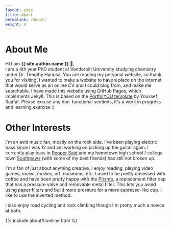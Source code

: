 ```yaml
---
layout: page
title: About
permalink: /about/
weight: 4
---
```


# **About Me**

Hi I am **{{ site.author.name }}** :wave:,<br>
I am a 4th year PhD student at Vanderbilt University studying  chemistry under Dr. Timothy Hanusa. You are reading my personal website, so thank you for visiting! I wanted to make a website to have a place on the internet that would serve as an online CV and I could blog from, and make me searchable. I have made this website using GitHub Pages, which implements Jekyll. This is based on the [PortfolYOU template](https://github.com/YoussefRaafatNasry/portfolYOU) by Youssef Raafat. Please excuse any non-functional sections, it's a work in progress and learning exercise :)

# **Other Interests**
I'm an avid music fan, mostly on the rock side. I've been playing
electric bass since I was 12 and am working on picking up the guitar again.
I currently play bass in [Pepper Said](https://www.peppersaid.com/)
and my hometown high school / college town [Southpaws](https://southpavvs.bandcamp.com/) (with some of my best friends) has still not broken up.

I'm a fan of just about anything creative, I enjoy reading, playing video games, music, movies, art, museums, etc.
I used to be pretty obsessed with coffee and have been pretty happy with the [Prismo](https://fellowproducts.com/products/prismo), a replacement filter cap that has a pressure valve and removable metal filter. This lets you avoid using paper filters and build more pressure for a more espresso-like cup. I like to use the inverted method.

I also enjoy road cycling and rock climbing though I'm pretty much a novice at both.

<div class="row">
{% include about/timeline.html %}
</div>
